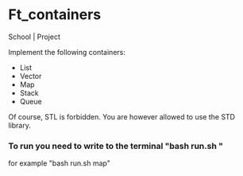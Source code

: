 # Ft_containers
School | Project

Implement the following containers:
* List
* Vector
* Map
* Stack
* Queue

Of course, STL is forbidden. You are however allowed to use the STD library.

### To run you need to write to the terminal "bash run.sh <name of container>"
  for example "bash run.sh map"
